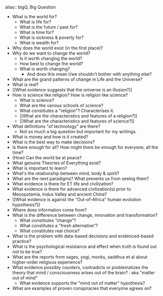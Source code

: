 alias:: bigQ, Big Question

- What is the world for?
	- What is life for?
	- What is the future / past for?
	- What is time for?
	- What is sickness & poverty for?
	- What is wealth for?
- Why does the world exist (in the first place)?
- Why do we want to change the world?
	- Is it worth changing the world?
	- How best to change the world?
	- What is worth changing?
		- And does this mean I/we shouldn’t bother with anything else?
- What are the grand patterns of change in Life and the Universe?
- What *is* real?
- [[What evidence suggests that the universe is an illusion?]]
- How is science like religion? How is religion like science?
	- What is science?
	- What are the various schools of science?
	- What constitutes a "religion"? Characterises it.
	- [[What are the characteristics and features of a religion?]]
	- [[What are the characteristics and features of science?]]
- What definitions "of technology" are there?
	- Not so much a big question but important for my writings.
- What is money and how is it created?
- What is the best way to make decisions?
- Is there enough for all? How might there be enough for everyone, all the time?
- (How) Can the world be at peace?
- What genuine Theories of Everything exist?
- What is important to learn?
- What's the relationship between mind, body & spirit?
- What are the next paradigms? What prevents us from seeing them?
- What evidence is there for ET life and civilization?
- What evidence is there for advanced civilization(s) prior to Mesopotamia, Indus Valley and ancient China?
- [[What evidence is against the "Out-of-Africa" human evolution hypothesis?]]
- Where does information come from?
- What is the difference between change, innovation and transformation?
	- What constitutes “change”?
	- What constitutes a "fresh alternative"?
	- What constitutes real choice?
- What is the problem with data-based decisions and evidenced-based practice?
- What is the psychological resistance and effect when truth is found out not to be true?
- What are the reports from sages, yogi, monks, saddhus et al about higher-order religious experience?
- What evidence possibly counters, contradicts or problematizes the theory that mind / consciousness arises out of the brain? : aka "matter out of mind"
	- What evidence supports the "mind out of matter" hypothesis?
- What are examples of proven conspiracies that everyone agrees on?